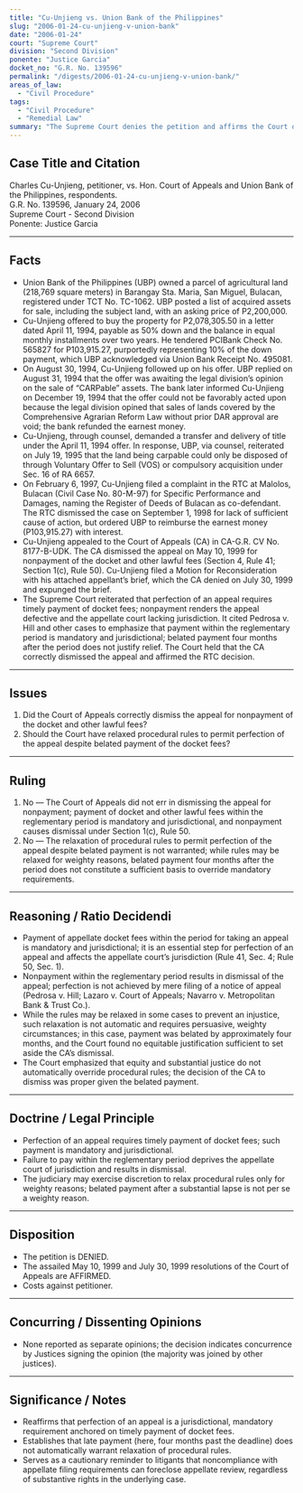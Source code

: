 ```yaml
---
title: "Cu-Unjieng vs. Union Bank of the Philippines"
slug: "2006-01-24-cu-unjieng-v-union-bank"
date: "2006-01-24"
court: "Supreme Court"
division: "Second Division"
ponente: "Justice Garcia"
docket_no: "G.R. No. 139596"
permalink: "/digests/2006-01-24-cu-unjieng-v-union-bank/"
areas_of_law:
  - "Civil Procedure"
tags:
  - "Civil Procedure"
  - "Remedial Law"
summary: "The Supreme Court denies the petition and affirms the Court of Appeals' dismissal for nonpayment of docket and other fees; perfection of an appeal is mandatory and nonpayment within the reglementary period is jurisdictional."
---
```


## Case Title and Citation
Charles Cu-Unjieng, petitioner, vs. Hon. Court of Appeals and Union Bank of the Philippines, respondents.  
G.R. No. 139596, January 24, 2006  
Supreme Court - Second Division  
Ponente: Justice Garcia

---

## Facts
- Union Bank of the Philippines (UBP) owned a parcel of agricultural land (218,769 square meters) in Barangay Sta. Maria, San Miguel, Bulacan, registered under TCT No. TC-1062. UBP posted a list of acquired assets for sale, including the subject land, with an asking price of P2,200,000.
- Cu-Unjieng offered to buy the property for P2,078,305.50 in a letter dated April 11, 1994, payable as 50% down and the balance in equal monthly installments over two years. He tendered PCIBank Check No. 565827 for P103,915.27, purportedly representing 10% of the down payment, which UBP acknowledged via Union Bank Receipt No. 495081.
- On August 30, 1994, Cu-Unjieng followed up on his offer. UBP replied on August 31, 1994 that the offer was awaiting the legal division’s opinion on the sale of “CARPable” assets. The bank later informed Cu-Unjieng on December 19, 1994 that the offer could not be favorably acted upon because the legal division opined that sales of lands covered by the Comprehensive Agrarian Reform Law without prior DAR approval are void; the bank refunded the earnest money.
- Cu-Unjieng, through counsel, demanded a transfer and delivery of title under the April 11, 1994 offer. In response, UBP, via counsel, reiterated on July 19, 1995 that the land being carpable could only be disposed of through Voluntary Offer to Sell (VOS) or compulsory acquisition under Sec. 16 of RA 6657.
- On February 6, 1997, Cu-Unjieng filed a complaint in the RTC at Malolos, Bulacan (Civil Case No. 80-M-97) for Specific Performance and Damages, naming the Register of Deeds of Bulacan as co-defendant. The RTC dismissed the case on September 1, 1998 for lack of sufficient cause of action, but ordered UBP to reimburse the earnest money (P103,915.27) with interest.
- Cu-Unjieng appealed to the Court of Appeals (CA) in CA-G.R. CV No. 8177-B-UDK. The CA dismissed the appeal on May 10, 1999 for nonpayment of the docket and other lawful fees (Section 4, Rule 41; Section 1(c), Rule 50). Cu-Unjieng filed a Motion for Reconsideration with his attached appellant’s brief, which the CA denied on July 30, 1999 and expunged the brief.
- The Supreme Court reiterated that perfection of an appeal requires timely payment of docket fees; nonpayment renders the appeal defective and the appellate court lacking jurisdiction. It cited Pedrosa v. Hill and other cases to emphasize that payment within the reglementary period is mandatory and jurisdictional; belated payment four months after the period does not justify relief. The Court held that the CA correctly dismissed the appeal and affirmed the RTC decision.

---

## Issues
1. Did the Court of Appeals correctly dismiss the appeal for nonpayment of the docket and other lawful fees?
2. Should the Court have relaxed procedural rules to permit perfection of the appeal despite belated payment of the docket fees?

---

## Ruling
1. No — The Court of Appeals did not err in dismissing the appeal for nonpayment; payment of docket and other lawful fees within the reglementary period is mandatory and jurisdictional, and nonpayment causes dismissal under Section 1(c), Rule 50.
2. No — The relaxation of procedural rules to permit perfection of the appeal despite belated payment is not warranted; while rules may be relaxed for weighty reasons, belated payment four months after the period does not constitute a sufficient basis to override mandatory requirements.

---

## Reasoning / Ratio Decidendi
- Payment of appellate docket fees within the period for taking an appeal is mandatory and jurisdictional; it is an essential step for perfection of an appeal and affects the appellate court’s jurisdiction (Rule 41, Sec. 4; Rule 50, Sec. 1).
- Nonpayment within the reglementary period results in dismissal of the appeal; perfection is not achieved by mere filing of a notice of appeal (Pedrosa v. Hill; Lazaro v. Court of Appeals; Navarro v. Metropolitan Bank & Trust Co.).
- While the rules may be relaxed in some cases to prevent an injustice, such relaxation is not automatic and requires persuasive, weighty circumstances; in this case, payment was belated by approximately four months, and the Court found no equitable justification sufficient to set aside the CA’s dismissal.
- The Court emphasized that equity and substantial justice do not automatically override procedural rules; the decision of the CA to dismiss was proper given the belated payment.

---

## Doctrine / Legal Principle
- Perfection of an appeal requires timely payment of docket fees; such payment is mandatory and jurisdictional.
- Failure to pay within the reglementary period deprives the appellate court of jurisdiction and results in dismissal.
- The judiciary may exercise discretion to relax procedural rules only for weighty reasons; belated payment after a substantial lapse is not per se a weighty reason.

---

## Disposition
- The petition is DENIED.
- The assailed May 10, 1999 and July 30, 1999 resolutions of the Court of Appeals are AFFIRMED.
- Costs against petitioner.

---

## Concurring / Dissenting Opinions
- None reported as separate opinions; the decision indicates concurrence by Justices signing the opinion (the majority was joined by other justices).

---

## Significance / Notes
- Reaffirms that perfection of an appeal is a jurisdictional, mandatory requirement anchored on timely payment of docket fees.
- Establishes that late payment (here, four months past the deadline) does not automatically warrant relaxation of procedural rules.
- Serves as a cautionary reminder to litigants that noncompliance with appellate filing requirements can foreclose appellate review, regardless of substantive rights in the underlying case.